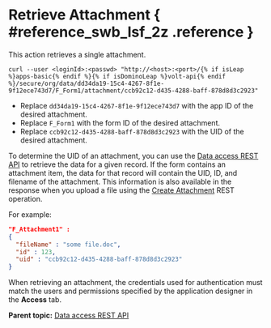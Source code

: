 # Retrieve Attachment { #reference_swb_lsf_2z .reference }

This action retrieves a single attachment.

```
curl --user <loginId>:<passwd> "http://<host>:<port>/{% if isLeap %}apps-basic{% endif %}{% if isDominoLeap %}volt-api{% endif %}/secure/org/data/dd34da19-15c4-4267-8f1e-9f12ece743d7/F_Form1/attachment/ccb92c12-d435-4288-baff-878d8d3c2923"
```

-   Replace `dd34da19-15c4-4267-8f1e-9f12ece743d7` with the app ID of the desired attachment.
-   Replace `F_Form1` with the form ID of the desired attachment.
-   Replace `ccb92c12-d435-4288-baff-878d8d3c2923` with the UID of the desired attachment.

To determine the UID of an attachment, you can use the [Data access REST API](ref_data_access_rest_api.md) to retrieve the data for a given record. If the form contains an attachment item, the data for that record will contain the UID, ID, and filename of the attachment. This information is also available in the response when you upload a file using the [Create Attachment](ref_data_rest_api_create_attachment.md) REST operation.

For example:

```json
"F_Attachment1" :
{
  "fileName" : "some file.doc",
  "id" : 123,
  "uid" : "ccb92c12-d435-4288-baff-878d8d3c2923"
}
```

When retrieving an attachment, the credentials used for authentication must match the users and permissions specified by the application designer in the **Access** tab.

**Parent topic:** [Data access REST API](ref_data_access_rest_api.md)

